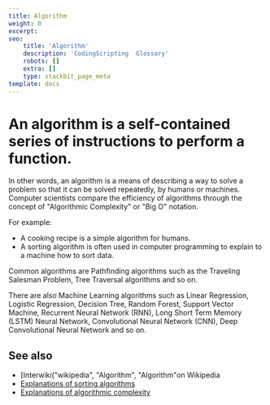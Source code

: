 ```yaml
---
title: Algorithm
weight: 0
excerpt: 
seo:
    title: 'Algorithm'
    description: 'CodingScripting  Glossary'
    robots: []
    extra: []
    type: stackbit_page_meta
template: docs
---
```



# An algorithm is a self-contained series of instructions to perform a function.

In other words, an algorithm is a means of describing a way to solve a problem so that it can be solved repeatedly, by humans or machines. Computer scientists compare the efficiency of algorithms through the concept of "Algorithmic Complexity" or "Big O" notation.

For example:

- A cooking recipe is a simple algorithm for humans.
- A sorting algorithm is often used in computer programming to explain to a machine how to sort data.

Common algorithms are Pathfinding algorithms such as the Traveling Salesman Problem, Tree Traversal algorithms and so on.

There are also Machine Learning algorithms such as Linear Regression, Logistic Regression, Decision Tree, Random Forest, Support Vector Machine, Recurrent Neural Network (RNN), Long Short Term Memory (LSTM) Neural Network, Convolutional Neural Network (CNN), Deep Convolutional Neural Network and so on.

## See also

- [Interwiki("wikipedia", "Algorithm", "Algorithm"on Wikipedia
- [Explanations of sorting algorithms](https://www.toptal.com/developers/sorting-algorithms)
- [Explanations of algorithmic complexity](https://bigocheatsheet.com/)
